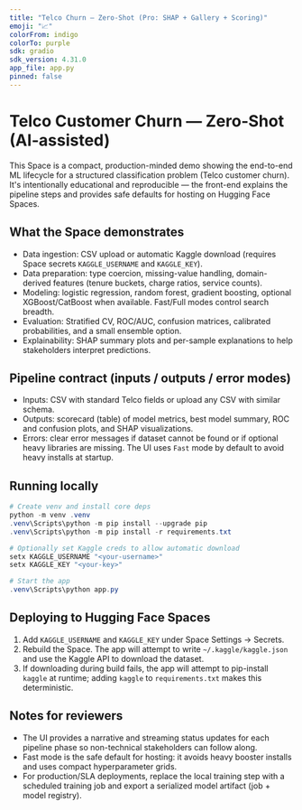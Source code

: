 ```yaml
---
title: "Telco Churn — Zero-Shot (Pro: SHAP + Gallery + Scoring)"
emoji: "📈"
colorFrom: indigo
colorTo: purple
sdk: gradio
sdk_version: 4.31.0
app_file: app.py
pinned: false
---
```


# Telco Customer Churn — Zero‑Shot (AI‑assisted)

This Space is a compact, production-minded demo showing the end-to-end ML lifecycle for a structured classification problem (Telco customer churn). It's intentionally educational and reproducible — the front-end explains the pipeline steps and provides safe defaults for hosting on Hugging Face Spaces.

## What the Space demonstrates
- Data ingestion: CSV upload or automatic Kaggle download (requires Space secrets `KAGGLE_USERNAME` and `KAGGLE_KEY`).
- Data preparation: type coercion, missing-value handling, domain-derived features (tenure buckets, charge ratios, service counts).
- Modeling: logistic regression, random forest, gradient boosting, optional XGBoost/CatBoost when available. Fast/Full modes control search breadth.
- Evaluation: Stratified CV, ROC/AUC, confusion matrices, calibrated probabilities, and a small ensemble option.
- Explainability: SHAP summary plots and per-sample explanations to help stakeholders interpret predictions.

## Pipeline contract (inputs / outputs / error modes)
- Inputs: CSV with standard Telco fields or upload any CSV with similar schema.
- Outputs: scorecard (table) of model metrics, best model summary, ROC and confusion plots, and SHAP visualizations.
- Errors: clear error messages if dataset cannot be found or if optional heavy libraries are missing. The UI uses `Fast` mode by default to avoid heavy installs at startup.

## Running locally
```powershell
# Create venv and install core deps
python -m venv .venv
.venv\Scripts\python -m pip install --upgrade pip
.venv\Scripts\python -m pip install -r requirements.txt

# Optionally set Kaggle creds to allow automatic download
setx KAGGLE_USERNAME "<your-username>"
setx KAGGLE_KEY "<your-key>"

# Start the app
.venv\Scripts\python app.py
```

## Deploying to Hugging Face Spaces
1. Add `KAGGLE_USERNAME` and `KAGGLE_KEY` under Space Settings -> Secrets.
2. Rebuild the Space. The app will attempt to write `~/.kaggle/kaggle.json` and use the Kaggle API to download the dataset.
3. If downloading during build fails, the app will attempt to pip-install `kaggle` at runtime; adding `kaggle` to `requirements.txt` makes this deterministic.

## Notes for reviewers
- The UI provides a narrative and streaming status updates for each pipeline phase so non-technical stakeholders can follow along.
- Fast mode is the safe default for hosting: it avoids heavy booster installs and uses compact hyperparameter grids.
- For production/SLA deployments, replace the local training step with a scheduled training job and export a serialized model artifact (job + model registry).
